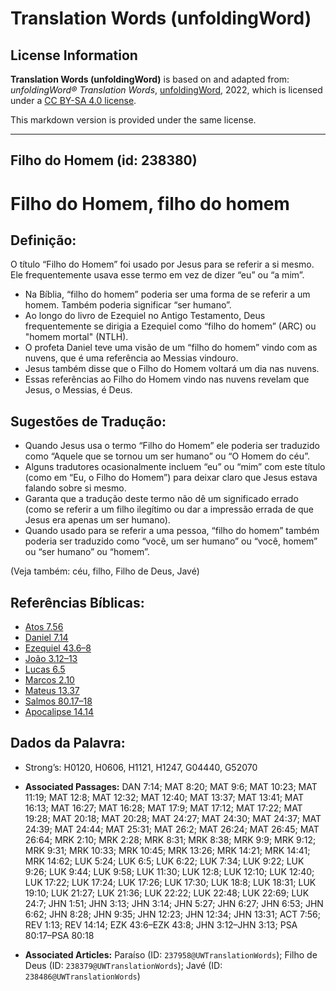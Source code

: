 # Translation Words (unfoldingWord)

## License Information

**Translation Words (unfoldingWord)** is based on and adapted from: _unfoldingWord® Translation Words_, [unfoldingWord](https://unfoldingword.org/utw), 2022, which is licensed under a [CC BY-SA 4.0 license](https://creativecommons.org/licenses/by-sa/4.0/legalcode.en).

This markdown version is provided under the same license.



--------------------------------

## Filho do Homem (id: 238380)

Filho do Homem, filho do homem
==============================

Definição:
----------

O título “Filho do Homem” foi usado por Jesus para se referir a si mesmo. Ele frequentemente usava esse termo em vez de dizer “eu” ou “a mim”.

* Na Bíblia, “filho do homem” poderia ser uma forma de se referir a um homem. Também poderia significar “ser humano”.
* Ao longo do livro de Ezequiel no Antigo Testamento, Deus frequentemente se dirigia a Ezequiel como “filho do homem” (ARC) ou "homem mortal" (NTLH).
* O profeta Daniel teve uma visão de um “filho do homem” vindo com as nuvens, que é uma referência ao Messias vindouro.
* Jesus também disse que o Filho do Homem voltará um dia nas nuvens.
* Essas referências ao Filho do Homem vindo nas nuvens revelam que Jesus, o Messias, é Deus.

Sugestões de Tradução:
----------------------

* Quando Jesus usa o termo “Filho do Homem” ele poderia ser traduzido como “Aquele que se tornou um ser humano” ou “O Homem do céu”.
* Alguns tradutores ocasionalmente incluem “eu” ou “mim” com este título (como em “Eu, o Filho do Homem”) para deixar claro que Jesus estava falando sobre si mesmo.
* Garanta que a tradução deste termo não dê um significado errado (como se referir a um filho ilegítimo ou dar a impressão errada de que Jesus era apenas um ser humano).
* Quando usado para se referir a uma pessoa, “filho do homem” também poderia ser traduzido como “você, um ser humano” ou “você, homem” ou “ser humano” ou “homem”.

(Veja também: céu, filho, Filho de Deus, Javé)

Referências Bíblicas:
---------------------

* [Atos 7\.56](https://ref.ly/Acts7:56)
* [Daniel 7\.14](https://ref.ly/Dan7:14)
* [Ezequiel 43\.6–8](https://ref.ly/Ezek43:6-Ezek43:8)
* [João 3\.12–13](https://ref.ly/John3:12-John3:13)
* [Lucas 6\.5](https://ref.ly/Luke6:5)
* [Marcos 2\.10](https://ref.ly/Mark2:10)
* [Mateus 13\.37](https://ref.ly/Matt13:37)
* [Salmos 80\.17–18](https://ref.ly/Ps80:17-Ps80:18)
* [Apocalipse 14\.14](https://ref.ly/Rev14:14)

Dados da Palavra:
-----------------

* Strong’s: H0120, H0606, H1121, H1247, G04440, G52070

* **Associated Passages:** DAN 7:14; MAT 8:20; MAT 9:6; MAT 10:23; MAT 11:19; MAT 12:8; MAT 12:32; MAT 12:40; MAT 13:37; MAT 13:41; MAT 16:13; MAT 16:27; MAT 16:28; MAT 17:9; MAT 17:12; MAT 17:22; MAT 19:28; MAT 20:18; MAT 20:28; MAT 24:27; MAT 24:30; MAT 24:37; MAT 24:39; MAT 24:44; MAT 25:31; MAT 26:2; MAT 26:24; MAT 26:45; MAT 26:64; MRK 2:10; MRK 2:28; MRK 8:31; MRK 8:38; MRK 9:9; MRK 9:12; MRK 9:31; MRK 10:33; MRK 10:45; MRK 13:26; MRK 14:21; MRK 14:41; MRK 14:62; LUK 5:24; LUK 6:5; LUK 6:22; LUK 7:34; LUK 9:22; LUK 9:26; LUK 9:44; LUK 9:58; LUK 11:30; LUK 12:8; LUK 12:10; LUK 12:40; LUK 17:22; LUK 17:24; LUK 17:26; LUK 17:30; LUK 18:8; LUK 18:31; LUK 19:10; LUK 21:27; LUK 21:36; LUK 22:22; LUK 22:48; LUK 22:69; LUK 24:7; JHN 1:51; JHN 3:13; JHN 3:14; JHN 5:27; JHN 6:27; JHN 6:53; JHN 6:62; JHN 8:28; JHN 9:35; JHN 12:23; JHN 12:34; JHN 13:31; ACT 7:56; REV 1:13; REV 14:14; EZK 43:6–EZK 43:8; JHN 3:12–JHN 3:13; PSA 80:17–PSA 80:18
* **Associated Articles:** Paraíso (ID: `237958@UWTranslationWords`); Filho de Deus (ID: `238379@UWTranslationWords`); Javé (ID: `238486@UWTranslationWords`)

